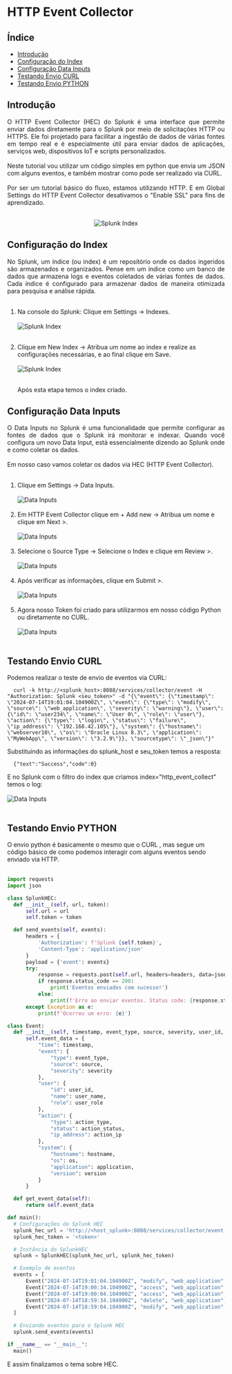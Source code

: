 # HTTP Event Collector

## Índice

- [Introdução](#introdução)
- [Configuração do Index](#configuração-do-index)
- [Configuração Data Inputs](#configuração-data-inputs)
- [Testando Envio CURL](#testando-envio-curl)
- [Testando Envio PYTHON](#testando-envio-python)


  
## Introdução
<div align = "justify">
  O HTTP Event Collector (HEC) do Splunk é uma interface que permite enviar dados diretamente para o Splunk por meio de solicitações HTTP ou HTTPS. Ele foi projetado para facilitar a ingestão de dados de várias fontes em tempo real e é especialmente útil para enviar dados de aplicações, serviços web, dispositivos IoT e scripts personalizados.<br><br>
Neste tutorial vou utilizar um código simples em python que envia um JSON com alguns eventos, e também mostrar como pode ser realizado via CURL.<br><br>
  Por ser um tutorial básico do fluxo, estamos utilizando HTTP. E em Global Settings do HTTP Event Collector desativamos o "Enable SSL" para fins de aprendizado.<br><br>
  <p align="center">
  <img src="splunk_images/http_event_collector_architeture.png" alt="Splunk Index">
  </p>
</div>

## Configuração do Index

<div align = "justify">
  No Splunk, um índice (ou index) é um repositório onde os dados ingeridos são armazenados e organizados. Pense em um índice como um banco de dados que armazena logs e eventos coletados de várias fontes de dados. Cada índice é configurado para armazenar dados de maneira otimizada para pesquisa e análise rápida.<br><br>
</div>

  1. Na console do Splunk:  Clique em Settings -> Indexes.<br><br>
     ![Splunk Index](splunk_images/index.png)<br><br>
  2. Clique em New Index -> Atribua um nome ao index e realize as configurações necessárias, e ao final clique em Save.<br><br>
     ![Splunk Index](splunk_images/new_index.png)<br><br>

     Após esta etapa temos o index criado.
  
## Configuração Data Inputs

<div align = "justify">
  O Data Inputs no Splunk é uma funcionalidade que permite configurar as fontes de dados que o Splunk irá monitorar e indexar. Quando você configura um novo Data Input, está essencialmente dizendo ao Splunk onde e como coletar os dados.<br><br>
  Em nosso caso vamos coletar os dados via HEC (HTTP Event Collector).<br><br>
</div>

  1. Clique em Settings -> Data Inputs.<br><br>
     ![Data Inputs](splunk_images/data-inputs.png)<br><br>
  2. Em HTTP Event Collector clique em + Add new -> Atribua um nome e clique em Next >.<br><br>
     ![Data Inputs](splunk_images/data-inputs-01.png)<br><br>
  3. Selecione o Source Type -> Selecione o Index e clique em Review >.<br><br>
     ![Data Inputs](splunk_images/data-inputs-02.png)<br><br>
  4. Após verificar as informações, clique em Submit >.<br><br>
     ![Data Inputs](splunk_images/data-inputs-03.png)<br><br>
  5. Agora nosso Token foi criado para utilizarmos em nosso código Python ou diretamente no CURL.<br><br>
     ![Data Inputs](splunk_images/data-inputs-04.png)<br><br>

## Testando Envio CURL

  Podemos realizar o teste de envio de eventos via CURL:<br>
  ```
    curl -k http://<splunk_host>:8088/services/collector/event -H "Authorization: Splunk <seu_token>" -d "{\"event\": {\"timestamp\": \"2024-07-14T19:01:04.104900Z\", \"event\": {\"type\": \"modify\", \"source\": \"web_application\", \"severity\": \"warning\"}, \"user\": {\"id\": \"user234\", \"name\": \"User 0\", \"role\": \"user\"}, \"action\": {\"type\": \"login\", \"status\": \"failure\", \"ip_address\": \"192.168.42.105\"}, \"system\": {\"hostname\": \"webserver10\", \"os\": \"Oracle Linux 8.3\", \"application\": \"MyWebApp\", \"version\": \"3.2.9\"}}, \"sourcetype\": \"_json\"}"
  ```

  Substituindo as informações do splunk_host e seu_token temos a resposta:<br>
  
  ```
    {"text":"Success","code":0}
  ```
  E no Splunk com o filtro do index que criamos index="http_event_collect" temos o log:<br><br>
  ![Data Inputs](splunk_images/log-splunk.png)<br><br>

## Testando Envio PYTHON

  O envio python é basicamente o mesmo que o CURL , mas segue um código básico de como podemos interagir com alguns eventos sendo enviado via HTTP.<br><br>
  ```python
import requests
import json

class SplunkHEC:
    def __init__(self, url, token):
        self.url = url
        self.token = token

    def send_events(self, events):
        headers = {
            'Authorization': f'Splunk {self.token}',
            'Content-Type': 'application/json'
        }
        payload = {'event': events}
        try:
            response = requests.post(self.url, headers=headers, data=json.dumps(payload), verify=False)
            if response.status_code == 200:
                print('Eventos enviados com sucesso!')
            else:
                print(f'Erro ao enviar eventos. Status code: {response.status_code}, Resposta: {response.text}')
        except Exception as e:
            print(f'Ocorreu um erro: {e}')

class Event:
    def __init__(self, timestamp, event_type, source, severity, user_id, user_name, user_role, action_type, action_status, action_ip, hostname, os, application, version):
        self.event_data = {
            "time": timestamp,
            "event": {
                "type": event_type,
                "source": source,
                "severity": severity
            },
            "user": {
                "id": user_id,
                "name": user_name,
                "role": user_role
            },
            "action": {
                "type": action_type,
                "status": action_status,
                "ip_address": action_ip
            },
            "system": {
                "hostname": hostname,
                "os": os,
                "application": application,
                "version": version
            }
        }

    def get_event_data(self):
        return self.event_data

def main():
    # Configurações do Splunk HEC
    splunk_hec_url = 'http://<host_splunk>:8088/services/collector/event'
    splunk_hec_token = '<token>'

    # Instância do SplunkHEC
    splunk = SplunkHEC(splunk_hec_url, splunk_hec_token)

    # Exemplo de eventos
    events = [
        Event("2024-07-14T19:01:04.104900Z", "modify", "web_application", "warning", "user234", "User 0", "user", "login", "failure", "192.168.42.105", "webserver10", "Oracle Linux 8.3", "MyWebApp", "3.2.9").get_event_data(),
        Event("2024-07-14T19:00:34.104900Z", "access", "web_application", "info", "user593", "User 1", "guest", "logout", "success", "192.168.176.55", "webserver8", "Oracle Linux 8.3", "MyWebApp", "1.4.9").get_event_data(),
        Event("2024-07-14T19:00:04.104900Z", "access", "web_application", "warning", "user436", "User 2", "guest", "logout", "failure", "192.168.168.202", "webserver2", "Oracle Linux 8.3", "MyWebApp", "1.7.1").get_event_data(),
        Event("2024-07-14T18:59:34.104900Z", "delete", "web_application", "warning", "user922", "User 3", "guest", "update", "success", "192.168.124.41", "webserver8", "Oracle Linux 8.3", "MyWebApp", "3.4.7").get_event_data(),
        Event("2024-07-14T18:59:04.104900Z", "modify", "web_application", "error", "user143", "User 4", "guest", "logout", "success", "192.168.240.239", "webserver8", "Oracle Linux 8.3", "MyWebApp", "3.3.8").get_event_data()
    ]

    # Enviando eventos para o Splunk HEC
    splunk.send_events(events)

if __name__ == "__main__":
    main()

  ```
  
 E assim finalizamos o tema sobre HEC.


